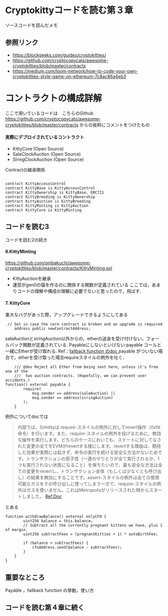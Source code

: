 # Cryptokittyコードを読む第３章
ソースコードを読んだメモ


## 参照リンク
 - https://blockgeeks.com/guides/cryptokitties/
 - https://github.com/cryptocopycats/awesome-cryptokitties/blob/master/contracts
 - https://medium.com/loom-network/how-to-code-your-own-cryptokitties-style-game-on-ethereum-7c8ac86a4eb3

# コントラクトの構成詳解
ここで用いているコードは　こちらのGithub https://github.com/cryptocopycats/awesome-cryptokitties/blob/master/contracts 
からの抜粋にコメントをつけたもの

#### 実際にデプロイされているコントラクト
 - KittyCore (Open Source)
 - SaleClockAuction (Open Source)
 - SiringClockAuction (Open Source)

Contractの継承関係
```Solidity

contract KittyAccessControl
contract KittyBase is KittyAccessControl
contract KittyOwnership is KittyBase, ERC721
contract KittyBreeding is KittyOwnership
contract KittyAuction is KittyBreeding
contract KittyMinting is KittyAuction
contract KittyCore is KittyMinting
```
## コードを読む3
コードを読む2の続き

#### 6.KittyMinting
https://github.com/onibakuchi/awesome-cryptokitties/blob/master/contracts/KittyMinting.sol

 - KittyAuctionを継承  
 - 運営がgen0の猫を作るのに関係する関数が定義されている
ここでは，あまりコードの理解や構成の理解に必要でないと思ったので，飛ばす．

#### 7. KittyCore
重大なバグがあった際，アップグレードできるようにしてある
```solidity
 // Set in case the core contract is broken and an upgrade is required
    address public newContractAddress;
```

saleAuctionとsiringAuction以外からの，etherの送金を受け付けない，フォールバック関数が定義されている.
Payableにしないといけない:payable コールと一緒にEtherが受け取れる. 
Ref：[fallback function のdoc ]( https://solidity-jp.readthedocs.io/ja/latest/contracts.html#fallback-function)
payable	がついない場合で，etherを受け取った場合requireスタイルの例外を吐く．
```solidity
    /// @dev Reject all Ether from being sent here, unless it's from one of the
    ///  two auction contracts. (Hopefully, we can prevent user accidents.)
function() external payable {
        require(
            msg.sender == address(saleAuction) ||
            msg.sender == address(siringAuction)
        );
    }
```
例外についてdocでは
> 内部では、Solidityは require-スタイルの例外に対してrevert操作（0xfd 命令）を行います。また、require-スタイルの例外を投げるために、無効な操作を実行します。どちらのケースにおいても、ステートに対してなされた変更の全てをEVMがrevertする様にします。revertする理由は、期待した効果が実際には起きず、命令の実行を続ける安全な方法がないためです。トランザクションの原子性（一連のやりとりが全て実行されるか、1つも実行されない状態になること）を保ちたいので、最も安全な方法は全ての変更をrevertし、トランザクション全体（もしくは少なくとも呼び出し）の結果を無効にすることです。assert-スタイルの例外は全ての使用可能なガスをその呼び出しに使ってしまう一方で、require-スタイルの例外はガスを使いません。これはMetropolisがリリースされた時からスタートしました。
[Ref:Doc](https://solidity-jp.readthedocs.io/ja/latest/security-considerations.html#sending-and-receiving-ether)

とある

```solidity
function withdrawBalance() external onlyCFO {
        uint256 balance = this.balance;
        // Subtract all the currently pregnant kittens we have, plus 1 of margin.
        uint256 subtractFees = (pregnantKitties + 1) * autoBirthFee;

        if (balance > subtractFees) {
            cfoAddress.send(balance - subtractFees);
        }
    }
}
```


## 重要なところ
Payable ，fallback function の挙動，使い方
## コードを読む第４章に続く

